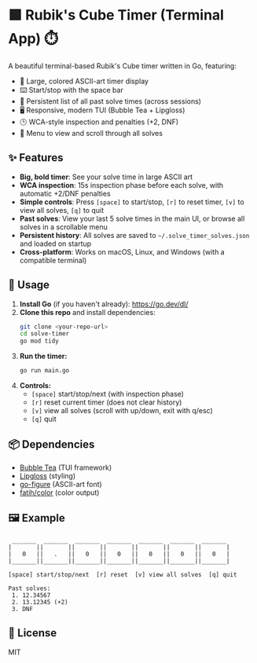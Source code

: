 # 🟩 Rubik's Cube Timer (Terminal App) ⏱️

A beautiful terminal-based Rubik's Cube timer written in Go, featuring:
- 🎨 Large, colored ASCII-art timer display
- ⌨️ Start/stop with the space bar
- 📝 Persistent list of all past solve times (across sessions)
- 🖥️ Responsive, modern TUI (Bubble Tea + Lipgloss)
- 🕒 WCA-style inspection and penalties (+2, DNF)
- 📜 Menu to view and scroll through all solves

## ✨ Features
- **Big, bold timer**: See your solve time in large ASCII art
- **WCA inspection**: 15s inspection phase before each solve, with automatic +2/DNF penalties
- **Simple controls**: Press `[space]` to start/stop, `[r]` to reset timer, `[v]` to view all solves, `[q]` to quit
- **Past solves**: View your last 5 solve times in the main UI, or browse all solves in a scrollable menu
- **Persistent history**: All solves are saved to `~/.solve_timer_solves.json` and loaded on startup
- **Cross-platform**: Works on macOS, Linux, and Windows (with a compatible terminal)

## 🚀 Usage
1. **Install Go** (if you haven't already): https://go.dev/dl/
2. **Clone this repo** and install dependencies:
   ```sh
   git clone <your-repo-url>
   cd solve-timer
   go mod tidy
   ```
3. **Run the timer:**
   ```sh
   go run main.go
   ```
4. **Controls:**
   - `[space]` start/stop/next (with inspection phase)
   - `[r]` reset current timer (does not clear history)
   - `[v]` view all solves (scroll with up/down, exit with q/esc)
   - `[q]` quit

## 📦 Dependencies
- [Bubble Tea](https://github.com/charmbracelet/bubbletea) (TUI framework)
- [Lipgloss](https://github.com/charmbracelet/lipgloss) (styling)
- [go-figure](https://github.com/common-nighthawk/go-figure) (ASCII-art font)
- [fatih/color](https://github.com/fatih/color) (color output)

## 🖼️ Example
```
 _______  _______  _______  _______  _______  _______  _______ 
|       ||       ||       ||       ||       ||       ||       |
|   0   ||   .   ||   0   ||   0   ||   0   ||   0   ||   0   |
|_______||_______||_______||_______||_______||_______||_______|

[space] start/stop/next  [r] reset  [v] view all solves  [q] quit

Past solves:
 1. 12.34567
 2. 13.12345 (+2)
 3. DNF
```

## 📝 License
MIT
